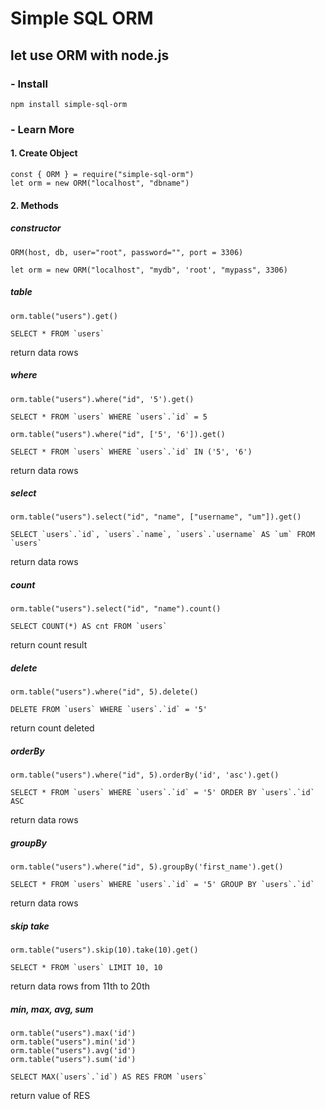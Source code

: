 # Simple SQL ORM

## let use ORM with node.js

### - Install
```
npm install simple-sql-orm
```

### - Learn More

#### 1. Create Object

```
const { ORM } = require("simple-sql-orm")
let orm = new ORM("localhost", "dbname")
```

#### 2. Methods
##### constructor
```
ORM(host, db, user="root", password="", port = 3306)
```
```
let orm = new ORM("localhost", "mydb", 'root', "mypass", 3306)
```
##### table
```
orm.table("users").get()
```
```
SELECT * FROM `users`
```
return data rows

##### where
```
orm.table("users").where("id", '5').get()
```
```
SELECT * FROM `users` WHERE `users`.`id` = 5
```
```
orm.table("users").where("id", ['5', '6']).get()
```
```
SELECT * FROM `users` WHERE `users`.`id` IN ('5', '6')
```

return data rows

##### select
```
orm.table("users").select("id", "name", ["username", "um"]).get()
```
```
SELECT `users`.`id`, `users`.`name`, `users`.`username` AS `um` FROM `users`
```
return data rows

##### count
```
orm.table("users").select("id", "name").count()
```
```
SELECT COUNT(*) AS cnt FROM `users`
```
return count result

##### delete
```
orm.table("users").where("id", 5).delete()
```
```
DELETE FROM `users` WHERE `users`.`id` = '5'
```
return count deleted

##### orderBy
```
orm.table("users").where("id", 5).orderBy('id', 'asc').get()
```
```
SELECT * FROM `users` WHERE `users`.`id` = '5' ORDER BY `users`.`id` ASC
```
return data rows

##### groupBy
```
orm.table("users").where("id", 5).groupBy('first_name').get()
```
```
SELECT * FROM `users` WHERE `users`.`id` = '5' GROUP BY `users`.`id`
```
return data rows

##### skip take
```
orm.table("users").skip(10).take(10).get()
```
```
SELECT * FROM `users` LIMIT 10, 10
```
return data rows from 11th to 20th
##### min, max, avg, sum
```
orm.table("users").max('id')
orm.table("users").min('id')
orm.table("users").avg('id')
orm.table("users").sum('id')
```
```
SELECT MAX(`users`.`id`) AS RES FROM `users`
```

return value of RES